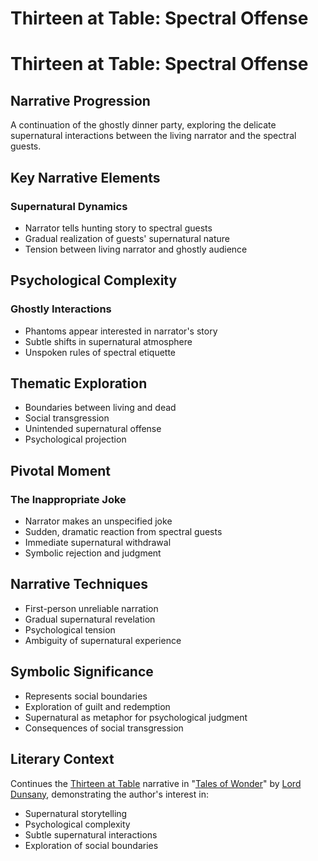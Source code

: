 # Thirteen at Table: Spectral Offense

# Thirteen at Table: Spectral Offense

## Narrative Progression
A continuation of the ghostly dinner party, exploring the delicate supernatural interactions between the living narrator and the spectral guests.

## Key Narrative Elements
### Supernatural Dynamics
- Narrator tells hunting story to spectral guests
- Gradual realization of guests' supernatural nature
- Tension between living narrator and ghostly audience

## Psychological Complexity
### Ghostly Interactions
- Phantoms appear interested in narrator's story
- Subtle shifts in supernatural atmosphere
- Unspoken rules of spectral etiquette

## Thematic Exploration
- Boundaries between living and dead
- Social transgression
- Unintended supernatural offense
- Psychological projection

## Pivotal Moment
### The Inappropriate Joke
- Narrator makes an unspecified joke
- Sudden, dramatic reaction from spectral guests
- Immediate supernatural withdrawal
- Symbolic rejection and judgment

## Narrative Techniques
- First-person unreliable narration
- Gradual supernatural revelation
- Psychological tension
- Ambiguity of supernatural experience

## Symbolic Significance
- Represents social boundaries
- Exploration of guilt and redemption
- Supernatural as metaphor for psychological judgment
- Consequences of social transgression

## Literary Context
Continues the [Thirteen at Table](./thirteen-at-table.md) narrative in "[Tales of Wonder](./tales-of-wonder.md)" by [Lord Dunsany](./lord-dunsany.md), demonstrating the author's interest in:
- Supernatural storytelling
- Psychological complexity
- Subtle supernatural interactions
- Exploration of social boundaries